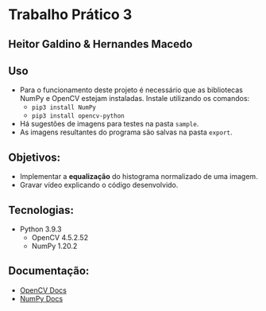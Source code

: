 # Trabalho Prático 3

## Heitor Galdino & Hernandes Macedo

## Uso
* Para o funcionamento deste projeto é necessário que as bibliotecas NumPy e OpenCV estejam instaladas. Instale utilizando os comandos:
  * `pip3 install NumPy`
  * `pip3 install opencv-python`
* Há sugestões de imagens para testes na pasta `sample`.
* As imagens resultantes do programa são salvas na pasta `export`.

## Objetivos:
* Implementar a **equalização** do histograma normalizado de uma imagem.
* Gravar vídeo explicando o código desenvolvido.

## Tecnologias:
* Python 3.9.3
  * OpenCV 4.5.2.52
  * NumPy 1.20.2

## Documentação:
* [OpenCV Docs](https://docs.opencv.org/master/d6/d00/tutorial_py_root.html)
* [NumPy Docs](https://numpy.org/doc/)

